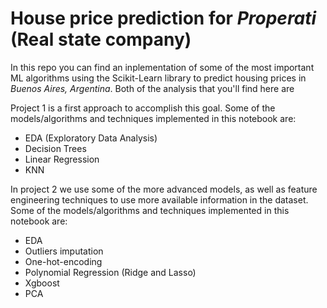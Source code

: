# House price prediction for *Properati* (Real state company)

In this repo you can find an inplementation of some of the most important ML algorithms using the Scikit-Learn library to predict housing prices in *Buenos Aires, Argentina*. Both of the analysis that you'll find here are 

Project 1 is a first approach to accomplish this goal. Some of the models/algorithms and techniques implemented in this notebook are:

 * EDA (Exploratory Data Analysis)
 * Decision Trees
 * Linear Regression
 * KNN

In project 2 we use some of the more advanced models, as well as feature engineering techniques to use more available information in the dataset. Some of the models/algorithms and techniques implemented in this notebook are:

 * EDA
 * Outliers imputation
 * One-hot-encoding
 * Polynomial Regression (Ridge and Lasso)
 * Xgboost
 * PCA
